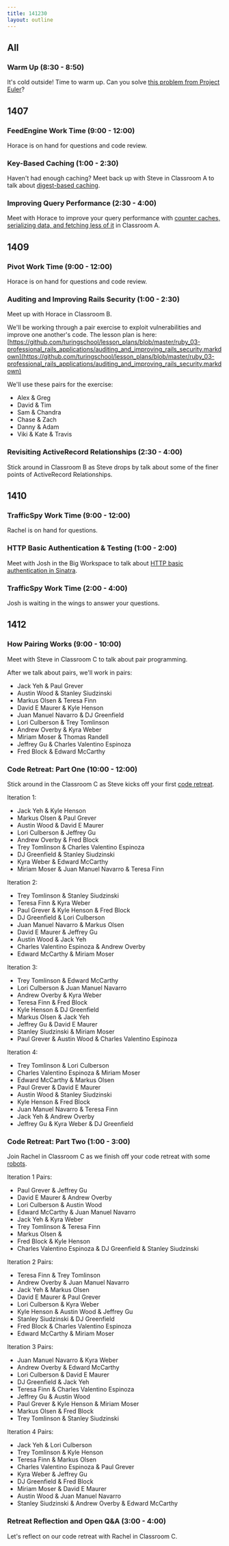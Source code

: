 ```yaml
---
title: 141230
layout: outline
---
```


## All

### Warm Up (8:30 - 8:50)

It's cold outside! Time to warm up. Can you solve [this problem from Project Euler](https://projecteuler.net/problem=10)?

## 1407

### FeedEngine Work Time (9:00 - 12:00)

Horace is on hand for questions and code review.

### Key-Based Caching (1:00 - 2:30)

Haven't had enough caching? Meet back up with Steve in Classroom A to talk about [digest-based caching](http://tutorials.jumpstartlab.com/topics/performance/digest_based_caching.html).

### Improving Query Performance (2:30 - 4:00)

Meet with Horace to improve your query performance with [counter caches, serializing data, and fetching less of it](http://tutorials.jumpstartlab.com/topics/performance/queries.html) in Classroom A.

## 1409

### Pivot Work Time (9:00 - 12:00)

Horace is on hand for questions and code review.

### Auditing and Improving Rails Security (1:00 - 2:30)

Meet up with Horace in Classroom B.

We'll be working through a pair exercise to exploit vulnerabilities and improve one another's code. The lesson plan is here: [https://github.com/turingschool/lesson_plans/blob/master/ruby_03-professional_rails_applications/auditing_and_improving_rails_security.markdown](https://github.com/turingschool/lesson_plans/blob/master/ruby_03-professional_rails_applications/auditing_and_improving_rails_security.markdown)

We'll use these pairs for the exercise:

* Alex & Greg
* David & Tim
* Sam & Chandra
* Chase & Zach
* Danny & Adam
* Viki & Kate & Travis

### Revisiting ActiveRecord Relationships (2:30 - 4:00)

Stick around in Classroom B as Steve drops by talk about some of the finer points of ActiveRecord Relationships.

## 1410

### TrafficSpy Work Time (9:00 - 12:00)

Rachel is on hand for questions.

### HTTP Basic Authentication & Testing (1:00 - 2:00)

Meet with Josh in the Big Workspace to talk about [HTTP basic authentication in Sinatra](https://github.com/turingschool/lesson_plans/blob/master/ruby_02-web_applications_with_ruby/http_auth.markdown).

### TrafficSpy Work Time (2:00 - 4:00)

Josh is waiting in the wings to answer your questions.

## 1412

### How Pairing Works (9:00 - 10:00)

Meet with Steve in Classroom C to talk about pair programming.

After we talk about pairs, we'll work in pairs:

* Jack Yeh & Paul Grever
* Austin Wood & Stanley Siudzinski
* Markus Olsen & Teresa Finn
* David E Maurer & Kyle Henson
* Juan Manuel Navarro & DJ Greenfield
* Lori Culberson & Trey Tomlinson
* Andrew Overby & Kyra Weber
* Miriam Moser & Thomas Randell
* Jeffrey Gu & Charles Valentino Espinoza
* Fred Block & Edward McCarthy

### Code Retreat: Part One (10:00 - 12:00)

Stick around in the Classroom C as Steve kicks off your first [code retreat](http://www.tablexi.com/blog/2013/05/what-is-a-code-retreat-anyway-and-how-to-persuade-the-big-cheese-to-sponsor-one/developers/).

Iteration 1: 

* Jack Yeh & Kyle Henson
* Markus Olsen & Paul Grever
* Austin Wood & David E Maurer
* Lori Culberson & Jeffrey Gu
* Andrew Overby & Fred Block
* Trey Tomlinson & Charles Valentino Espinoza
* DJ Greenfield & Stanley Siudzinski
* Kyra Weber & Edward McCarthy
* Miriam Moser & Juan Manuel Navarro & Teresa Finn

Iteration 2:

* Trey Tomlinson & Stanley Siudzinski
* Teresa Finn & Kyra Weber
* Paul Grever & Kyle Henson & Fred Block
* DJ Greenfield & Lori Culberson
* Juan Manuel Navarro & Markus Olsen
* David E Maurer & Jeffrey Gu
* Austin Wood & Jack Yeh
* Charles Valentino Espinoza & Andrew Overby
* Edward McCarthy & Miriam Moser

Iteration 3:

* Trey Tomlinson & Edward McCarthy
* Lori Culberson & Juan Manuel Navarro
* Andrew Overby & Kyra Weber
* Teresa Finn & Fred Block
* Kyle Henson & DJ Greenfield
* Markus Olsen & Jack Yeh
* Jeffrey Gu & David E Maurer
* Stanley Siudzinski & Miriam Moser
* Paul Grever & Austin Wood & Charles Valentino Espinoza

Iteration 4: 

* Trey Tomlinson & Lori Culberson
* Charles Valentino Espinoza & Miriam Moser
* Edward McCarthy & Markus Olsen
* Paul Grever & David E Maurer
* Austin Wood & Stanley Siudzinski
* Kyle Henson & Fred Block
* Juan Manuel Navarro & Teresa Finn
* Jack Yeh & Andrew Overby
* Jeffrey Gu & Kyra Weber & DJ Greenfield

### Code Retreat: Part Two (1:00 - 3:00)

Join Rachel in Classroom C as we finish off your code retreat with some [robots](https://github.com/turingschool/code_retreat).

Iteration 1 Pairs:

* Paul Grever & Jeffrey Gu
* David E Maurer & Andrew Overby
* Lori Culberson & Austin Wood
* Edward McCarthy & Juan Manuel Navarro
* Jack Yeh & Kyra Weber
* Trey Tomlinson & Teresa Finn
* Markus Olsen & 
* Fred Block & Kyle Henson
* Charles Valentino Espinoza & DJ Greenfield & Stanley Siudzinski

Iteration 2 Pairs:

* Teresa Finn & Trey Tomlinson
* Andrew Overby & Juan Manuel Navarro
* Jack Yeh & Markus Olsen
* David E Maurer & Paul Grever
* Lori Culberson & Kyra Weber
* Kyle Henson & Austin Wood & Jeffrey Gu 
* Stanley Siudzinski & DJ Greenfield
* Fred Block & Charles Valentino Espinoza
* Edward McCarthy & Miriam Moser

Iteration 3 Pairs:

* Juan Manuel Navarro & Kyra Weber
* Andrew Overby & Edward McCarthy
* Lori Culberson & David E Maurer
* DJ Greenfield & Jack Yeh
* Teresa Finn & Charles Valentino Espinoza
* Jeffrey Gu & Austin Wood
* Paul Grever & Kyle Henson & Miriam Moser
* Markus Olsen & Fred Block
* Trey Tomlinson & Stanley Siudzinski

Iteration 4 Pairs:

* Jack Yeh & Lori Culberson
* Trey Tomlinson & Kyle Henson
* Teresa Finn & Markus Olsen 
* Charles Valentino Espinoza & Paul Grever
* Kyra Weber & Jeffrey Gu
* DJ Greenfield & Fred Block
* Miriam Moser & David E Maurer
* Austin Wood & Juan Manuel Navarro
* Stanley Siudzinski & Andrew Overby & Edward McCarthy

### Retreat Reflection and Open Q&A (3:00 - 4:00)

Let's reflect on our code retreat with Rachel in Classroom C.
